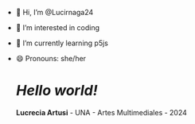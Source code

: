 - 👋 Hi, I’m @Lucirnaga24
- 👀 I’m interested in coding
- 🌱 I’m currently learning p5js
- 😄 Pronouns: she/her

  # *Hello world!*

  **Lucrecia Artusi** - UNA - Artes Multimediales - 2024

<!---
Lucirnaga24/Lucirnaga24 is a ✨ special ✨ repository because its `README.md` (this file) appears on your GitHub profile.
You can click the Preview link to take a look at your changes.
--->

